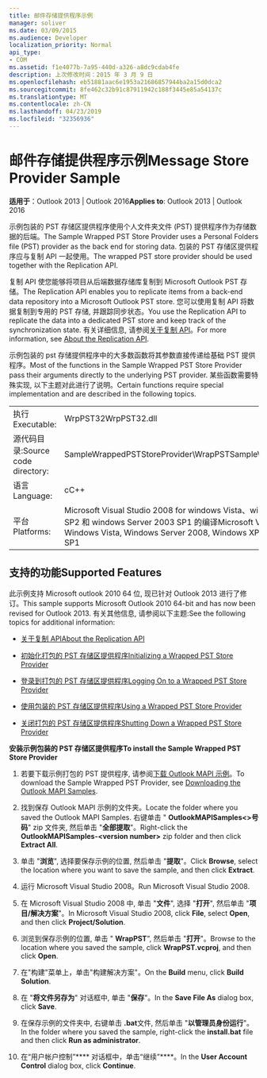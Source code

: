 ```yaml
---
title: 邮件存储提供程序示例
manager: soliver
ms.date: 03/09/2015
ms.audience: Developer
localization_priority: Normal
api_type:
- COM
ms.assetid: f1e4077b-7a95-440d-a326-a8dc9cdab4fe
description: 上次修改时间：2015 年 3 月 9 日
ms.openlocfilehash: eb51881aac6e1953a21686857944ba2a15d0dca2
ms.sourcegitcommit: 8fe462c32b91c87911942c188f3445e85a54137c
ms.translationtype: MT
ms.contentlocale: zh-CN
ms.lasthandoff: 04/23/2019
ms.locfileid: "32356936"
---
```

# <a name="message-store-provider-sample"></a><span data-ttu-id="2f114-103">邮件存储提供程序示例</span><span class="sxs-lookup"><span data-stu-id="2f114-103">Message Store Provider Sample</span></span>

  
  
<span data-ttu-id="2f114-104">**适用于**：Outlook 2013 | Outlook 2016</span><span class="sxs-lookup"><span data-stu-id="2f114-104">**Applies to**: Outlook 2013 | Outlook 2016</span></span> 
  
<span data-ttu-id="2f114-105">示例包装的 PST 存储区提供程序使用个人文件夹文件 (PST) 提供程序作为存储数据的后端。</span><span class="sxs-lookup"><span data-stu-id="2f114-105">The Sample Wrapped PST Store Provider uses a Personal Folders file (PST) provider as the back end for storing data.</span></span> <span data-ttu-id="2f114-106">包装的 PST 存储区提供程序应与复制 API 一起使用。</span><span class="sxs-lookup"><span data-stu-id="2f114-106">The wrapped PST store provider should be used together with the Replication API.</span></span> 
  
<span data-ttu-id="2f114-107">复制 API 使您能够将项目从后端数据存储库复制到 Microsoft Outlook PST 存储。</span><span class="sxs-lookup"><span data-stu-id="2f114-107">The Replication API enables you to replicate items from a back-end data repository into a Microsoft Outlook PST store.</span></span> <span data-ttu-id="2f114-108">您可以使用复制 API 将数据复制到专用的 PST 存储, 并跟踪同步状态。</span><span class="sxs-lookup"><span data-stu-id="2f114-108">You use the Replication API to replicate the data into a dedicated PST store and keep track of the synchronization state.</span></span> <span data-ttu-id="2f114-109">有关详细信息, 请参阅[关于复制 API](about-the-replication-api.md)。</span><span class="sxs-lookup"><span data-stu-id="2f114-109">For more information, see [About the Replication API](about-the-replication-api.md).</span></span>
  
<span data-ttu-id="2f114-110">示例包装的 pst 存储提供程序中的大多数函数将其参数直接传递给基础 PST 提供程序。</span><span class="sxs-lookup"><span data-stu-id="2f114-110">Most of the functions in the Sample Wrapped PST Store Provider pass their arguments directly to the underlying PST provider.</span></span> <span data-ttu-id="2f114-111">某些函数需要特殊实现, 以下主题对此进行了说明。</span><span class="sxs-lookup"><span data-stu-id="2f114-111">Certain functions require special implementation and are described in the following topics.</span></span>
  
|||
|:-----|:-----|
|<span data-ttu-id="2f114-112">执行</span><span class="sxs-lookup"><span data-stu-id="2f114-112">Executable:</span></span>  <br/> |<span data-ttu-id="2f114-113">WrpPST32</span><span class="sxs-lookup"><span data-stu-id="2f114-113">WrpPST32.dll</span></span>  <br/> |
|<span data-ttu-id="2f114-114">源代码目录:</span><span class="sxs-lookup"><span data-stu-id="2f114-114">Source code directory:</span></span>  <br/> |<span data-ttu-id="2f114-115">SampleWrappedPSTStoreProvider\WrapPST</span><span class="sxs-lookup"><span data-stu-id="2f114-115">SampleWrappedPSTStoreProvider\WrapPST</span></span>  <br/> |
|<span data-ttu-id="2f114-116">语言</span><span class="sxs-lookup"><span data-stu-id="2f114-116">Language:</span></span>  <br/> |<span data-ttu-id="2f114-117">c</span><span class="sxs-lookup"><span data-stu-id="2f114-117">C++</span></span>  <br/> |
|<span data-ttu-id="2f114-118">平台</span><span class="sxs-lookup"><span data-stu-id="2f114-118">Platforms:</span></span>  <br/> |<span data-ttu-id="2f114-119">Microsoft Visual Studio 2008 for windows Vista、windows server 2008、windows XP SP2 和 windows Server 2003 SP1 的编译</span><span class="sxs-lookup"><span data-stu-id="2f114-119">Microsoft Visual Studio 2008 to compile for Windows Vista, Windows Server 2008, Windows XP SP2, and Windows Server 2003 SP1</span></span>  <br/> |
   
## <a name="supported-features"></a><span data-ttu-id="2f114-120">支持的功能</span><span class="sxs-lookup"><span data-stu-id="2f114-120">Supported Features</span></span>

<span data-ttu-id="2f114-121">此示例支持 Microsoft outlook 2010 64 位, 现已针对 Outlook 2013 进行了修订。</span><span class="sxs-lookup"><span data-stu-id="2f114-121">This sample supports Microsoft Outlook 2010 64-bit and has now been revised for Outlook 2013.</span></span> <span data-ttu-id="2f114-122">有关其他信息, 请参阅以下主题:</span><span class="sxs-lookup"><span data-stu-id="2f114-122">See the following topics for additional information:</span></span>
  
- [<span data-ttu-id="2f114-123">关于复制 API</span><span class="sxs-lookup"><span data-stu-id="2f114-123">About the Replication API</span></span>](about-the-replication-api.md)
    
- [<span data-ttu-id="2f114-124">初始化打包的 PST 存储区提供程序</span><span class="sxs-lookup"><span data-stu-id="2f114-124">Initializing a Wrapped PST Store Provider</span></span>](initializing-a-wrapped-pst-store-provider.md)
    
- [<span data-ttu-id="2f114-125">登录到打包的 PST 存储区提供程序</span><span class="sxs-lookup"><span data-stu-id="2f114-125">Logging On to a Wrapped PST Store Provider</span></span>](logging-on-to-a-wrapped-pst-store-provider.md)
    
- [<span data-ttu-id="2f114-126">使用包装的 PST 存储区提供程序</span><span class="sxs-lookup"><span data-stu-id="2f114-126">Using a Wrapped PST Store Provider</span></span>](using-a-wrapped-pst-store-provider.md)
    
- [<span data-ttu-id="2f114-127">关闭打包的 PST 存储区提供程序</span><span class="sxs-lookup"><span data-stu-id="2f114-127">Shutting Down a Wrapped PST Store Provider</span></span>](shutting-down-a-wrapped-pst-store-provider.md)
    
 <span data-ttu-id="2f114-128">**安装示例包装的 PST 存储区提供程序**</span><span class="sxs-lookup"><span data-stu-id="2f114-128">**To install the Sample Wrapped PST Store Provider**</span></span>
  
1. <span data-ttu-id="2f114-129">若要下载示例打包的 PST 提供程序, 请参阅[下载 Outlook MAPI 示例](downloading-the-outlook-mapi-samples.md)。</span><span class="sxs-lookup"><span data-stu-id="2f114-129">To download the Sample Wrapped PST Provider, see [Downloading the Outlook MAPI Samples](downloading-the-outlook-mapi-samples.md).</span></span>
    
2. <span data-ttu-id="2f114-130">找到保存 Outlook MAPI 示例的文件夹。</span><span class="sxs-lookup"><span data-stu-id="2f114-130">Locate the folder where you saved the Outlook MAPI Samples.</span></span> <span data-ttu-id="2f114-131">右键单击 " **OutlookMAPISamples\<\>号码**" zip 文件夹, 然后单击 "**全部提取**"。</span><span class="sxs-lookup"><span data-stu-id="2f114-131">Right-click the **OutlookMAPISamples-\<version number\>** zip folder and then click **Extract All**.</span></span>
    
3. <span data-ttu-id="2f114-132">单击 "**浏览**", 选择要保存示例的位置, 然后单击 "**提取**"。</span><span class="sxs-lookup"><span data-stu-id="2f114-132">Click **Browse**, select the location where you want to save the sample, and then click **Extract**.</span></span>
    
4. <span data-ttu-id="2f114-133">运行 Microsoft Visual Studio 2008。</span><span class="sxs-lookup"><span data-stu-id="2f114-133">Run Microsoft Visual Studio 2008.</span></span>
    
5. <span data-ttu-id="2f114-134">在 Microsoft Visual Studio 2008 中, 单击 "**文件**", 选择 "**打开**", 然后单击 "**项目/解决方案**"。</span><span class="sxs-lookup"><span data-stu-id="2f114-134">In Microsoft Visual Studio 2008, click **File**, select **Open**, and then click **Project/Solution**.</span></span>
    
6. <span data-ttu-id="2f114-135">浏览到保存示例的位置, 单击 " **WrapPST**", 然后单击 "**打开**"。</span><span class="sxs-lookup"><span data-stu-id="2f114-135">Browse to the location where you saved the sample, click **WrapPST.vcproj**, and then click **Open**.</span></span>
    
7. <span data-ttu-id="2f114-136">在"构建"菜单上，单击"构建解决方案"。</span><span class="sxs-lookup"><span data-stu-id="2f114-136">On the **Build** menu, click **Build Solution**.</span></span>
    
8. <span data-ttu-id="2f114-137">在 "**将文件另存为**" 对话框中, 单击 "**保存**"。</span><span class="sxs-lookup"><span data-stu-id="2f114-137">In the **Save File As** dialog box, click **Save**.</span></span>
    
9. <span data-ttu-id="2f114-138">在保存示例的文件夹中, 右键单击 **.bat**文件, 然后单击 "**以管理员身份运行**"。</span><span class="sxs-lookup"><span data-stu-id="2f114-138">In the folder where you saved the sample, right-click the **install.bat** file and then click **Run as administrator**.</span></span>
    
10. <span data-ttu-id="2f114-139">在“用户帐户控制”\*\*\*\* 对话框中，单击“继续”\*\*\*\*。</span><span class="sxs-lookup"><span data-stu-id="2f114-139">In the **User Account Control** dialog box, click **Continue**.</span></span>
    

